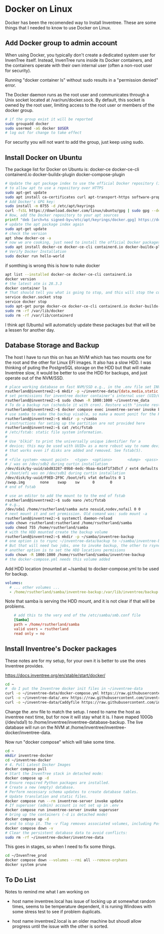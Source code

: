 # Docker on Linux

Docker has been the recomended way to Install Inventree. These are some things that I needed to know to use Docker on Linux.

## Add Docker group to admin account

When using Docker, you typically don't create a dedicated system user for InvenTree itself. Instead, InvenTree runs inside its Docker containers, and the containers operate with their own internal user (often a non-root user for security).

Running "docker container ls" without sudo results in a "permission denied" error.

The Docker daemon runs as the root user and communicates through a Unix socket located at /var/run/docker.sock. By default, this socket is owned by the root user, limiting access to the root user or members of the docker group.

```bash
# if the group exist it will be reported
sudo groupadd docker
sudo usermod -aG docker $USER
# log out for change to take effect
```

For security you will not want to add the group, just keep using sudo.

## Install Docker on Ubuntu

The package list for Docker on Ubuntu is: docker-ce docker-ce-cli containerd.io docker-buildx-plugin docker-compose-plugin

```bash
# Update the apt package index to use the official Docker repository (in ca-certificates) 
# to allow apt to use a repository over HTTPS
sudo apt-get update
sudo apt install ca-certificates curl apt-transport-https software-properties-common lsb-release
# Add Docker's GPG key:
sudo install -m 0755 -d /etc/apt/keyrings
curl -fsSL https://download.docker.com/linux/ubuntu/gpg | sudo gpg --dearmor -o /etc/apt/keyrings/docker.gpg
# Now, add the Docker repository to your apt sources
printf "deb [arch=%s signed-by=/etc/apt/keyrings/docker.gpg] https://download.docker.com/linux/ubuntu %s stable\n" "$(dpkg --print-architecture)" "$(. /etc/os-release && echo "$VERSION_CODENAME")" | sudo tee /etc/apt/sources.list.d/docker.list > /dev/null
# update the apt package index again
sudo apt-get update
# check the version
apt show docker-ce -a
# now we are cooking, just need to install the official Docker packages
sudo apt install docker-ce docker-ce-cli containerd.io docker-buildx-plugin docker-compose-plugin
# Verify Docker Installation
sudo docker run hello-world
```

if somthing is wrong this is how to nuke docker

```bash
apt list --installed docker-ce docker-ce-cli containerd.io
docker version
# the latest atm is 28.3.3
docker container ls
# That should tell you what is going to stop, and this will stop the current Docker.
service docker.socket stop
service docker stop
sudo apt-get purge docker-ce docker-ce-cli containerd.io docker-buildx-plugin docker-compose-plugin
sudo rm -rf /var/lib/docker
sudo rm -rf /var/lib/containerd
```

I think apt (Ubuntu) will automaticly update these packages but that will be a lessen for another day.

## Database Storage and Backup

The host I have to run this on has an NVM which has two mounts one for the root and the other for Linux EFI images. It also has a slow HDD. I was thinking of puting the PostgreSQL storage on the HDD but that will make Inventree slow, it would be better to use the HDD for backups, and just operate out of the NVM/SSD.

```bash
# place working database on fast NVM/SSD e.g., in the .env file set INVENTREE_EXT_VOLUME=/homer/sutherland/inventree-data
rsutherland@inventree2:~$ mkdir -p ~/inventree-data/{data,media,static,backup}
# set permissions for inventree docker container’s internal user (UID/GID 1000)
rsutherland@inventree2:~$ sudo chown -R 1000:1000 ~/inventree_data
# To do a backup run (schedule it with cron). Restore with "invoke restore". ### this is for later not now ###
rsutherland@inventree2:~$ docker compose exec inventree-server invoke backup
# use samba to make the backup visable, so make a mount ponit for the HDD (dev/sda on my setup).
rsutherland@inventree2:~$ mkdir -p ~/samba
# instructions for seting up the partition are not provided here
rsutherland@inventree2:~$ cat /etc/fstab
# /etc/fstab: static file system information.
#
# Use 'blkid' to print the universally unique identifier for a
# device; this may be used with UUID= as a more robust way to name devices
# that works even if disks are added and removed. See fstab(5).
#
# <file system> <mount point>   <type>  <options>       <dump>  <pass>
# / was on /dev/sdb2 during curtin installation
/dev/disk/by-uuid/abd83287-89b8-4edc-9baa-6a14f1f3d5cf / ext4 defaults 0 1
# /boot/efi was on /dev/sdb1 during curtin installation
/dev/disk/by-uuid/F9ED-2F9C /boot/efi vfat defaults 0 1
/swap.img       none    swap    sw      0       0
# end of fstab

# use an editor to add the mount to to the end of fstab
rsutherland@inventree2:~$ sudo nano /etc/fstab
# e.g., 
/dev/sda1 /home/rsutherland/samba auto nosuid,nodev,nofail 0 0
# next mount it and set premission. Old comand was: sudo mount -a
rsutherland@inventree2:~$ systemctl daemon-reload
sudo chown rsutherland:rsutherland /home/rsutherland/samba
sudo chmod 755 /home/rsutherland/samba
# with the HDD mounted create the backup volume
rsutherland@inventree2:~$ mkdir -p ~/samba/inventree-backup
# one option is to rsync ~/inventree-data/backup to ~/samba/inventree-backup periodically (e.g., via a cron job). 
# But that will need two jobs, one to invoke backup, the other to rsync.
# another option is to set the HDD locations permisions
sudo chown -R 1000:1000 /home/rsutherland/samba/inventree-backup
# the docker-compose.yml needs this volume added 
```

Add HDD location (mounted at ~/samba) to docker-compose.yml to be used for backup.

```yaml
volumes:
  # ... other volumes ...
  - /home/rsutherland/samba/inventree-backup:/var/lib/inventree/backup
```

Note that samba is serving the HDD mount, and it is not clear if that will be problems.

```conf 
    # add this to the very end of the /etc/samba/smb.conf file
    [Samba]
    path = /home/rsutherland/samba
    valid users = rsutherland
    read only = no
```

## Install Inventree's Docker packages

These notes are for my setup, for your own it is better to use the ones Inventree provides.

<https://docs.inventree.org/en/stable/start/docker/>

```bash
cd ~
#  do I put the Inventree docker init files in ~/inventree-data
curl -o ~/inventree-data/docker-compose.yml https://raw.githubusercontent.com/inventree/inventree/stable/contrib/container/docker-compose.yml
curl -o ~/inventree-data/.env https://raw.githubusercontent.com/inventree/inventree/stable/contrib/container/.env
curl -o ~/inventree-data/Caddyfile https://raw.githubusercontent.com/inventree/inventree/stable/contrib/container/Caddyfile
```

Change the .env file to match the setup. I need to name the host as inventree next time, but for now it will stay what it is. I have maped 100Gb (/dev/sda1) to /home/inventree/inventree-database-backup. The live database will run on the NVM at /home/inventree/inventree-docker/inventree-data.

Now run "docker compose" which will take some time.

```bash
cd ~
mkdir inventree-docker
cd ~/inventree-docker
# 4. Pull Latest Docker Images
docker compose pull
# Start the InvenTree stack in detached mode:
docker compose up -d
# Ensure required Python packages are installed.
# Create a new (empty) database.
# Perform necessary schema updates to create database tables.
# Update translation and static files.
docker compose run --rm inventree-server invoke update
# If superuser (admin) account is not set up in .env
docker compose run inventree-server invoke superuser
# bring up the containers (-d is detached mode)
docker compose up -d
# and to stop it. The -v flag removes associated volumes, including PostgreSQL data, to ensure clean start
docker compose down -v
# Clear the persistent database data to avoid conflicts:
sudo rm -rf ~/inventree-docker/inventree-data
```

This goes in stages, so when I need to fix some things.

```bash
cd ~/InvenTree_prod
docker compose down --volumes --rmi all --remove-orphans
docker system prune
```

## To Do List

Notes to remind me what I am working on

- host name inventree.local has issue of locking up at somewhat random times, seems to be temperature dependent, it is runing Windows with some stress test to see if problem duplicats.

- host name inventree2.local is an older machine but shoudl allow progress until the issue with the other is sorted. 